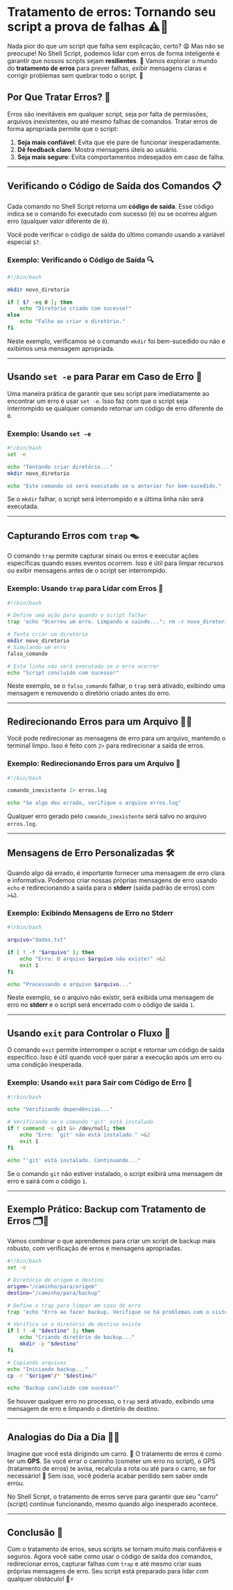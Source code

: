 # Tratamento de erros: Tornando seu script a prova de falhas ⚠️🔧

Nada pior do que um script que falha sem explicação, certo? 😩 Mas não se preocupe! No Shell Script, podemos lidar com erros de forma inteligente e garantir que nossos scripts sejam **resilientes**. 💪 Vamos explorar o mundo do **tratamento de erros** para prever falhas, exibir mensagens claras e corrigir problemas sem quebrar todo o script. 🚨

## Por Que Tratar Erros? 🤔

Erros são inevitáveis em qualquer script, seja por falta de permissões, arquivos inexistentes, ou até mesmo falhas de comandos. Tratar erros de forma apropriada permite que o script:

1. **Seja mais confiável**: Evita que ele pare de funcionar inesperadamente.
2. **Dê feedback claro**: Mostra mensagens úteis ao usuário.
3. **Seja mais seguro**: Evita comportamentos indesejados em caso de falha.

---

## Verificando o Código de Saída dos Comandos 📋

Cada comando no Shell Script retorna um **código de saída**. Esse código indica se o comando foi executado com sucesso (`0`) ou se ocorreu algum erro (qualquer valor diferente de `0`).

Você pode verificar o código de saída do último comando usando a variável especial `$?`.

### Exemplo: Verificando o Código de Saída 🔍

```bash
#!/bin/bash

mkdir novo_diretorio

if [ $? -eq 0 ]; then
    echo "Diretório criado com sucesso!"
else
    echo "Falha ao criar o diretório."
fi
```

Neste exemplo, verificamos se o comando `mkdir` foi bem-sucedido ou não e exibimos uma mensagem apropriada.

---

## Usando `set -e` para Parar em Caso de Erro 🚫

Uma maneira prática de garantir que seu script pare imediatamente ao encontrar um erro é usar `set -e`. Isso faz com que o script seja interrompido se qualquer comando retornar um código de erro diferente de `0`.

### Exemplo: Usando `set -e`

```bash
#!/bin/bash
set -e

echo "Tentando criar diretório..."
mkdir novo_diretorio

echo "Este comando só será executado se o anterior for bem-sucedido."
```

Se o `mkdir` falhar, o script será interrompido e a última linha não será executada.

---

## Capturando Erros com `trap` 🪤

O comando `trap` permite capturar sinais ou erros e executar ações específicas quando esses eventos ocorrem. Isso é útil para limpar recursos ou exibir mensagens antes de o script ser interrompido.

### Exemplo: Usando `trap` para Lidar com Erros 🔄

```bash
#!/bin/bash

# Define uma ação para quando o script falhar
trap 'echo "Ocorreu um erro. Limpando e saindo..."; rm -r novo_diretorio' ERR

# Tenta criar um diretório
mkdir novo_diretorio
# Simulando um erro
falso_comando

# Esta linha não será executada se o erro ocorrer
echo "Script concluído com sucesso!"
```

Neste exemplo, se o `falso_comando` falhar, o `trap` será ativado, exibindo uma mensagem e removendo o diretório criado antes do erro.

---

## Redirecionando Erros para um Arquivo 🔄📂

Você pode redirecionar as mensagens de erro para um arquivo, mantendo o terminal limpo. Isso é feito com `2>` para redirecionar a saída de erros.

### Exemplo: Redirecionando Erros para um Arquivo 📄

```bash
#!/bin/bash

comando_inexistente 2> erros.log

echo "Se algo deu errado, verifique o arquivo erros.log"
```

Qualquer erro gerado pelo `comando_inexistente` será salvo no arquivo `erros.log`.

---

## Mensagens de Erro Personalizadas 🛠️

Quando algo dá errado, é importante fornecer uma mensagem de erro clara e informativa. Podemos criar nossas próprias mensagens de erro usando `echo` e redirecionando a saída para o **stderr** (saída padrão de erros) com `>&2`.

### Exemplo: Exibindo Mensagens de Erro no Stderr

```bash
#!/bin/bash

arquivo="dados.txt"

if [ ! -f "$arquivo" ]; then
    echo "Erro: O arquivo $arquivo não existe!" >&2
    exit 1
fi

echo "Processando o arquivo $arquivo..."
```

Neste exemplo, se o arquivo não existir, será exibida uma mensagem de erro no **stderr** e o script será encerrado com o código de saída `1`.

---

## Usando `exit` para Controlar o Fluxo 🛑

O comando `exit` permite interromper o script e retornar um código de saída específico. Isso é útil quando você quer parar a execução após um erro ou uma condição inesperada.

### Exemplo: Usando `exit` para Sair com Código de Erro 🚪

```bash
#!/bin/bash

echo "Verificando dependências..."

# Verificando se o comando 'git' está instalado
if ! command -v git &> /dev/null; then
    echo "Erro: 'git' não está instalado." >&2
    exit 1
fi

echo "'git' está instalado. Continuando..."
```

Se o comando `git` não estiver instalado, o script exibirá uma mensagem de erro e sairá com o código `1`.

---

## Exemplo Prático: Backup com Tratamento de Erros 🗂️💾

Vamos combinar o que aprendemos para criar um script de backup mais robusto, com verificação de erros e mensagens apropriadas.

```bash
#!/bin/bash
set -e

# Diretório de origem e destino
origem="/caminho/para/origem"
destino="/caminho/para/backup"

# Define o trap para limpar em caso de erro
trap 'echo "Erro ao fazer backup. Verifique se há problemas com o sistema."; rm -r "$destino"' ERR

# Verifica se o diretório de destino existe
if [ ! -d "$destino" ]; then
    echo "Criando diretório de backup..."
    mkdir -p "$destino"
fi

# Copiando arquivos
echo "Iniciando backup..."
cp -r "$origem"/* "$destino/"

echo "Backup concluído com sucesso!"
```

Se houver qualquer erro no processo, o `trap` será ativado, exibindo uma mensagem de erro e limpando o diretório de destino.

---

## Analogias do Dia a Dia 🧠🚨

Imagine que você está dirigindo um carro. 🚗 O tratamento de erros é como ter um **GPS**. Se você errar o caminho (cometer um erro no script), o GPS (tratamento de erros) te avisa, recalcula a rota ou até para o carro, se for necessário! 🛑 Sem isso, você poderia acabar perdido sem saber onde errou.

No Shell Script, o tratamento de erros serve para garantir que seu "carro" (script) continue funcionando, mesmo quando algo inesperado acontece.

---

## Conclusão 🎉

Com o tratamento de erros, seus scripts se tornam muito mais confiáveis e seguros. Agora você sabe como usar o código de saída dos comandos, redirecionar erros, capturar falhas com `trap` e até mesmo criar suas próprias mensagens de erro. Seu script está preparado para lidar com qualquer obstáculo! 🚀⚡